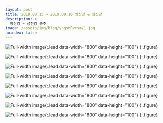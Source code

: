 ```yaml
---
layout: post
title: 2019.08.15 ~ 2019.08.16 영산강 & 섬진강
description: >
  영산강 ~ 섬진강 종주
image: /assets/img/blog/yngsnRvrsm/1.jpg
noindex: false
---
```


![Full-width image](/assets/img/blog/yngsnRvrsm/2.jpg){:.lead data-width="800" data-height="100"}
{:.figure}

![Full-width image](/assets/img/blog/yngsnRvrsm/3.jpg){:.lead data-width="800" data-height="100"}
{:.figure}

![Full-width image](/assets/img/blog/yngsnRvrsm/4.jpg){:.lead data-width="800" data-height="100"}
{:.figure}

![Full-width image](/assets/img/blog/yngsnRvrsm/5.jpg){:.lead data-width="800" data-height="100"}
{:.figure}

![Full-width image](/assets/img/blog/yngsnRvrsm/6.jpg){:.lead data-width="800" data-height="100"}
{:.figure}

![Full-width image](/assets/img/blog/yngsnRvrsm/7.jpg){:.lead data-width="800" data-height="100"}
{:.figure}

![Full-width image](/assets/img/blog/yngsnRvrsm/8.jpg){:.lead data-width="800" data-height="100"}
{:.figure}

![Full-width image](/assets/img/blog/yngsnRvrsm/9.jpg){:.lead data-width="800" data-height="100"}
{:.figure}
